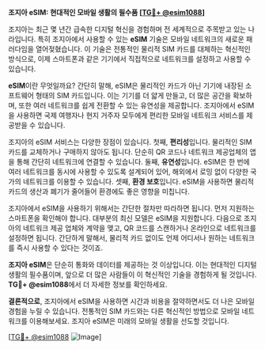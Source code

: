 **조지아 eSIM: 현대적인 모바일 생활의 필수품 [[TG💪+ @esim1088](https://t.me/s/esim1088)]**

조지아는 최근 몇 년간 급속한 디지털 혁신을 경험하며 전 세계적으로 주목받고 있는 나라입니다. 특히 조지아에서 사용할 수 있는 **eSIM** 기술은 모바일 네트워크의 새로운 패러다임을 열어젖혔습니다. 이 기술은 전통적인 물리적 SIM 카드를 대체하는 혁신적인 방식으로, 이제 스마트폰과 같은 기기에서 직접적으로 네트워크를 설정하고 사용할 수 있습니다.

**eSIM**이란 무엇일까요? 간단히 말해, eSIM은 물리적인 카드가 아닌 기기에 내장된 소프트웨어 형태의 SIM 카드입니다. 이는 기기를 더 얇게 만들고, 더 많은 공간을 확보하며, 또한 여러 네트워크를 쉽게 전환할 수 있는 유연성을 제공합니다. 조지아에서 eSIM을 사용하면 국제 여행자나 현지 거주자 모두에게 편리한 모바일 네트워크 서비스를 제공받을 수 있습니다.

조지아의 eSIM 서비스는 다양한 장점이 있습니다. 첫째, **편리성**입니다. 물리적인 SIM 카드를 교체하거나 구매하지 않아도 됩니다. 단순히 QR 코드나 네트워크 제공업체의 앱을 통해 간단히 네트워크에 연결할 수 있습니다. 둘째, **유연성**입니다. eSIM은 한 번에 여러 네트워크를 동시에 사용할 수 있도록 설계되어 있어, 해외에서 로밍 없이 다양한 국가의 네트워크를 이용할 수 있습니다. 셋째, **환경 보호**입니다. eSIM을 사용하면 물리적 카드의 생산과 폐기가 줄어들어 환경에도 좋은 영향을 미칩니다.

조지아에서 eSIM을 사용하기 위해서는 간단한 절차만 따라하면 됩니다. 먼저 지원하는 스마트폰을 확인해야 합니다. 대부분의 최신 모델은 eSIM을 지원합니다. 다음으로 조지아의 네트워크 제공 업체와 계약을 맺고, QR 코드를 스캔하거나 온라인으로 네트워크를 설정하면 됩니다. 간단하게 말해서, 물리적 카드 없이도 언제 어디서나 원하는 네트워크를 즉시 사용할 수 있다는 것이죠.

**조지아 eSIM**은 단순히 통화와 데이터를 제공하는 것 이상입니다. 이는 현대적인 디지털 생활의 필수품이며, 앞으로 더 많은 사람들이 이 혁신적인 기술을 경험하게 될 것입니다. **TG💪+ @esim1088**에서 더 자세한 정보를 확인하세요.

**결론적으로**, 조지아에서 eSIM을 사용하면 시간과 비용을 절약하면서도 더 나은 모바일 경험을 누릴 수 있습니다. 전통적인 SIM 카드와는 다른 혁신적인 방법으로 모바일 네트워크를 이용해보세요. 조지아 eSIM은 미래의 모바일 생활을 선도할 것입니다.

[[TG💪+ @esim1088](https://t.me/s/esim1088) ![Image](https://i.postimg.cc/Y0z9fWf4/image.png)]